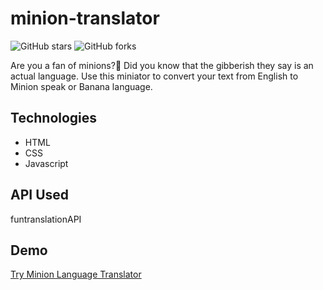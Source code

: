 # minion-translator

![GitHub stars](https://img.shields.io/github/stars/vrampranav/minion-translator?style=social)
![GitHub forks](https://img.shields.io/github/forks/vrampranav/minion-translator?style=social)

Are you a fan of minions?💛 Did you know that the gibberish they say is an actual language. 
Use this miniator to convert your text from English to Minion speak or Banana language.

## Technologies
- HTML
- CSS
- Javascript

## API Used

funtranslationAPI

## Demo
[Try Minion Language Translator](https://miniator.netlify.app/)
